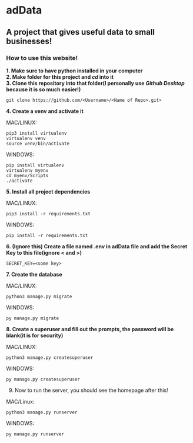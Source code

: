 # adData 
## A project that gives useful data to small businesses!
### How to use this website!

**1. Make sure to have python installed in your computer**\
**2. Make folder for this project and *cd* into it**\
**3. Clone this repository into that folder(I personally use _Github Desktop_ because it is so much easier!)**
```
git clone https://github.com/<Username>/<Name of Repo>.git>
```
**4. Create a venv and activate it**

MAC/LINUX:
```
pip3 install virtualenv
virtualenv venv
source venv/bin/activate
```
WINDOWS:
```
pip install virtualenv
virtualenv myenv
cd myenv/Scripts
./activate
```
**5. Install all project dependencies**

MAC/LINUX:
```
pip3 install -r requirements.txt
```
WINDOWS:
```
pip install -r requirements.txt
```
**6. (Ignore this) Create a file named .env in adData file and add the Secret Key to this file(ignore < and >)**
```
SECRET_KEY=<some key>
```
**7. Create the database**

MAC/LINUX:
```
python3 manage.py migrate
```
WINDOWS:
```
py manage.py migrate
```
**8. Create a superuser and fill out the prompts, the password will be blank(it is for security)**

MAC/LINUX:
```
python3 manage.py createsuperuser
```
WINDOWS:
```
py manage.py createsuperuser
```
9. Now to run the server, you should see the homepage after this!

MAC/Linux:
```
python3 manage.py runserver
```
WINDOWS:
```
py manage.py runserver
```



